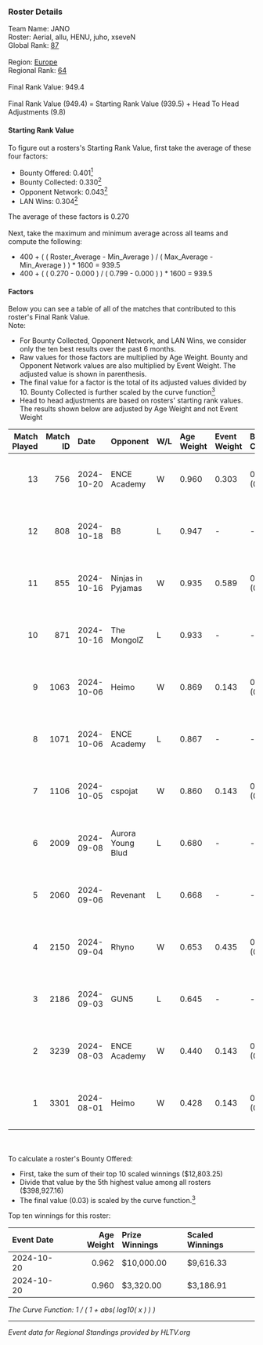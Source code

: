 ### Roster Details<br />
Team Name: JANO<br />
Roster: Aerial, allu, HENU, juho, xseveN<br />
Global Rank: [87](../../standings_global_2024_11_25.md)<br />
<br />
Region: [Europe]( ../../standings_europe_2024_11_25.md)<br />
Regional Rank: [64]( ../../standings_europe_2024_11_25.md)<br />
<br />
Final Rank Value:  949.4<br />
<br />
Final Rank Value (949.4) = Starting Rank Value (939.5) + Head To Head Adjustments (9.8)<br />

#### Starting Rank Value<br />
To figure out a rosters's Starting Rank Value, first take the average of these four factors:<br />
- Bounty Offered: 0.401[<sup>1</sup>](#table2)
- Bounty Collected: 0.330[<sup>2</sup>](#table1)
- Opponent Network: 0.043[<sup>2</sup>](#table1)
- LAN Wins: 0.304[<sup>2</sup>](#table1)

The average of these factors is 0.270<br />
<br />
Next, take the maximum and minimum average across all teams and compute the following:<br />
- 400 + ( ( Roster_Average - Min_Average ) / ( Max_Average - Min_Average ) ) * 1600 = 939.5
- 400 + ( ( 0.270 - 0.000 ) / ( 0.799 - 0.000 ) ) * 1600 = 939.5


#### Factors<br />
Below you can see a table of all of the matches that contributed to this roster's Final Rank Value.<br />
Note:<br />

- For Bounty Collected, Opponent Network, and LAN Wins, we consider only the ten best results over the past 6 months.
- Raw values for those factors are multiplied by Age Weight. Bounty and Opponent Network values are also multiplied by Event Weight. The adjusted value is shown in parenthesis.
- The final value for a factor is the total of its adjusted values divided by 10. Bounty Collected is further scaled by the curve function[<sup>3</sup>](#curveFunction)
- Head to head adjustments are based on rosters' starting rank values. The results shown below are adjusted by Age Weight and not Event Weight
<span id="table1"></span><br />


| Match Played | Match ID | Date       | Opponent          | W/L | Age Weight | Event Weight | Bounty Collected | Opponent Network | LAN Wins  | H2H Adj. | Roster                           |
| -: | -: | :- | :- | :- | :- | :- | :- | :- | :- | -: | :- |
|           13 |      756 | 2024-10-20 | ENCE Academy      | W   | 0.960      | 0.303        | 0.009 (0.003)    | 0.224 (0.065)    | 1 (0.960) |     9.19 | Aerial, allu, HENU, juho, xseveN |
|           12 |      808 | 2024-10-18 | B8                | L   | 0.947      | -            | -                | -                | -         |    -3.87 | Aerial, allu, HENU, juho, xseveN |
|           11 |      855 | 2024-10-16 | Ninjas in Pyjamas | W   | 0.935      | 0.589        | 0.090 (0.050)    | 0.313 (0.172)    | 1 (0.935) |    24.33 | Aerial, allu, HENU, juho, xseveN |
|           10 |      871 | 2024-10-16 | The MongolZ       | L   | 0.933      | -            | -                | -                | -         |    -0.28 | Aerial, allu, HENU, juho, xseveN |
|            9 |     1063 | 2024-10-06 | Heimo             | W   | 0.869      | 0.143        | 0.001 (0.000)    | 0.141 (0.017)    | 0 (0.000) |     5.46 | Aerial, allu, HENU, juho, xseveN |
|            8 |     1071 | 2024-10-06 | ENCE Academy      | L   | 0.867      | -            | -                | -                | -         |   -18.58 | Aerial, allu, HENU, juho, xseveN |
|            7 |     1106 | 2024-10-05 | cspojat           | W   | 0.860      | 0.143        | 0.000 (0.000)    | 0.000 (0.000)    | 0 (0.000) |     1.30 | Aerial, allu, HENU, juho, xseveN |
|            6 |     2009 | 2024-09-08 | Aurora Young Blud | L   | 0.680      | -            | -                | -                | -         |   -11.35 | Aerial, allu, HENU, juho, xseveN |
|            5 |     2060 | 2024-09-06 | Revenant          | L   | 0.668      | -            | -                | -                | -         |   -11.71 | Aerial, allu, HENU, juho, xseveN |
|            4 |     2150 | 2024-09-04 | Rhyno             | W   | 0.653      | 0.435        | 0.139 (0.040)    | 0.554 (0.157)    | 0 (0.000) |    16.79 | Aerial, allu, HENU, juho, xseveN |
|            3 |     2186 | 2024-09-03 | GUN5              | L   | 0.645      | -            | -                | -                | -         |    -7.59 | Aerial, allu, HENU, juho, xseveN |
|            2 |     3239 | 2024-08-03 | ENCE Academy      | W   | 0.440      | 0.143        | 0.009 (0.001)    | 0.224 (0.014)    | 1 (0.440) |     3.86 | Aerial, allu, HENU, juho, xseveN |
|            1 |     3301 | 2024-08-01 | Heimo             | W   | 0.428      | 0.143        | 0.001 (0.000)    | 0.141 (0.009)    | 1 (0.428) |     2.29 | Aerial, allu, HENU, juho, xseveN |

<br />
<span id="table2"></span><br />
To calculate a roster's Bounty Offered:<br />

- First, take the sum of their top 10 scaled winnings ($12,803.25)
- Divide that value by the 5th highest value among all rosters ($398,927.16)
- The final value (0.03) is scaled by the curve function.[<sup>3</sup>](#curveFunction)

Top ten winnings for this roster:<br />

| Event Date | Age Weight | Prize Winnings | Scaled Winnings |
| :- | -: | :- | :- |
| 2024-10-20 |      0.962 | $10,000.00     | $9,616.33       |
| 2024-10-20 |      0.960 | $3,320.00      | $3,186.91       |


<span id="curveFunction"></span>_The Curve Function: 1 / ( 1 + abs( log10( x ) ) )_<br />

---
_Event data for Regional Standings provided by HLTV.org_<br />

